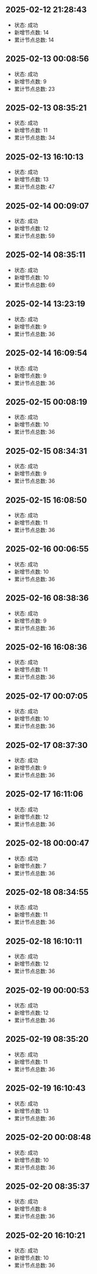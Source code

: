 ## 2025-02-12 21:28:43
- 状态: 成功
- 新增节点数: 14
- 累计节点总数: 14

## 2025-02-13 00:08:56
- 状态: 成功
- 新增节点数: 9
- 累计节点总数: 23

## 2025-02-13 08:35:21
- 状态: 成功
- 新增节点数: 11
- 累计节点总数: 34

## 2025-02-13 16:10:13
- 状态: 成功
- 新增节点数: 13
- 累计节点总数: 47

## 2025-02-14 00:09:07
- 状态: 成功
- 新增节点数: 12
- 累计节点总数: 59

## 2025-02-14 08:35:11
- 状态: 成功
- 新增节点数: 10
- 累计节点总数: 69

## 2025-02-14 13:23:19
- 状态: 成功
- 新增节点数: 9
- 累计节点总数: 36

## 2025-02-14 16:09:54
- 状态: 成功
- 新增节点数: 9
- 累计节点总数: 36

## 2025-02-15 00:08:19
- 状态: 成功
- 新增节点数: 10
- 累计节点总数: 36

## 2025-02-15 08:34:31
- 状态: 成功
- 新增节点数: 9
- 累计节点总数: 36

## 2025-02-15 16:08:50
- 状态: 成功
- 新增节点数: 11
- 累计节点总数: 36

## 2025-02-16 00:06:55
- 状态: 成功
- 新增节点数: 10
- 累计节点总数: 36

## 2025-02-16 08:38:36
- 状态: 成功
- 新增节点数: 9
- 累计节点总数: 36

## 2025-02-16 16:08:36
- 状态: 成功
- 新增节点数: 11
- 累计节点总数: 36

## 2025-02-17 00:07:05
- 状态: 成功
- 新增节点数: 10
- 累计节点总数: 36

## 2025-02-17 08:37:30
- 状态: 成功
- 新增节点数: 9
- 累计节点总数: 36

## 2025-02-17 16:11:06
- 状态: 成功
- 新增节点数: 12
- 累计节点总数: 36

## 2025-02-18 00:00:47
- 状态: 成功
- 新增节点数: 7
- 累计节点总数: 36

## 2025-02-18 08:34:55
- 状态: 成功
- 新增节点数: 11
- 累计节点总数: 36

## 2025-02-18 16:10:11
- 状态: 成功
- 新增节点数: 12
- 累计节点总数: 36

## 2025-02-19 00:00:53
- 状态: 成功
- 新增节点数: 12
- 累计节点总数: 36

## 2025-02-19 08:35:20
- 状态: 成功
- 新增节点数: 11
- 累计节点总数: 36

## 2025-02-19 16:10:43
- 状态: 成功
- 新增节点数: 13
- 累计节点总数: 36

## 2025-02-20 00:08:48
- 状态: 成功
- 新增节点数: 10
- 累计节点总数: 36

## 2025-02-20 08:35:37
- 状态: 成功
- 新增节点数: 8
- 累计节点总数: 36

## 2025-02-20 16:10:21
- 状态: 成功
- 新增节点数: 10
- 累计节点总数: 36

